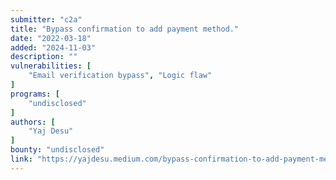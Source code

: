 ```yaml
---
submitter: "c2a"
title: "Bypass confirmation to add payment method."
date: "2022-03-18"
added: "2024-11-03"
description: ""
vulnerabilities: [
    "Email verification bypass", "Logic flaw"
]
programs: [
    "undisclosed"
]
authors: [
    "Yaj Desu"
]
bounty: "undisclosed"
link: "https://yajdesu.medium.com/bypass-confirmation-to-add-payment-method-df2772a36561"
---
```




